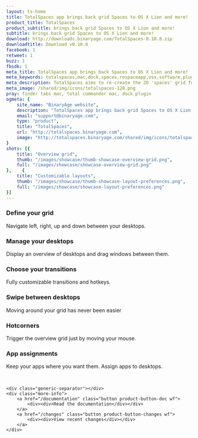 ```yaml
---
layout: ts-home
title: TotalSpaces app brings back grid Spaces to OS X Lion and more!
product_title: TotalSpaces
product_subtitle: brings back grid Spaces to OS X Lion and more!
subtitle: brings back grid Spaces to OS X Lion and more!
download: http://downloads.binaryage.com/TotalSpaces-0.10.8.zip
downloadtitle: Download v0.10.8
facebook: 1
retweet: 1
buzz: 1
fbsdk: 1
meta_title: TotalSpaces app brings back Spaces to OS X Lion and more!
meta_keywords: totalspaces,mac,dock,spaces,respaceapp,osx,software,plugin,apple,extension,utility,macosx,apps,tools,tabs,productivity,app,hacks,application,utilities,simbl,binaryage
meta_description: TotalSpaces aims to re-create the 2D 'spaces' grid functionality that was removed from OSX Lion.
meta_image: /shared/img/icons/totalspaces-128.png
pray: finder tabs mac, total commander mac, dock plugin
ogmeta: {
    site_name: "BinaryAge website",
    description: "TotalSpaces app brings back grid Spaces to OS X Lion and more!",
    email: "support@binaryage.com",
    type: "product",
    title: "TotalSpaces",
    url: "http://totalspaces.binaryage.com",
    image: "http://totalspaces.binaryage.com/shared/img/icons/totalspaces-256.png"
}
shots: [{
    title: "Overview grid",
    thumb: "/images/showcase/thumb-showcase-overview-grid.png",
    full: "/images/showcase/showcase-overview-grid.png"
},    {
    title: "Customizable layouts",
    thumb: "/images/showcase/thumb-showcase-layout-preferences.png",
    full: "/images/showcase/showcase-layout-preferences.png"
}]
---
```

 
<div class="main-content">
    <div class="features-separator"></div>
    <div class="highlights">
        <div class="highlight" data-showcase="2">
            <div class="highlight-icon hoverable" title="read more about the grid of desktops">
                <a href="/layout">
                    <div class="thumb-grid"></div>
                </a>
            </div>
            <div class="highlight-content wf">
                <h3>Define your grid</h3>
                <p>Navigate left, right, up and down between your desktops.</p>
            </div>
        </div>
        <div class="highlight" data-showcase="1">
            <div class="highlight-icon hoverable" title="read more about the overview">
                <a href="/overview">
                    <div class="thumb-overview"></div>
                </a>
            </div>
            <div class="highlight-content wf">
                <h3>Manage your desktops</h3>
                <p>Display an overview of desktops and drag windows between them.</p>
            </div>
        </div>
        <div class="highlight last" data-showcase="3">
            <div class="highlight-icon hoverable" title="read more about transitions">
                <a href="/transitions">
                    <div class="thumb-transitions"></div>
                </a>
            </div>
            <div class="highlight-content wf">
                <h3>Choose your transitions</h3>
                <p>Fully customizable transitions and hotkeys.</p>
            </div>
        </div>
        <div class="highlight-separator"></div>
        <div class="highlight" data-showcase="4">
            <div class="highlight-icon hoverable" title="swipe between desktops">
                <a href="/swipe">
                    <div class="thumb-swipe"></div>
                </a>
            </div>
            <div class="highlight-content wf">
                <h3>Swipe between desktops</h3>
                <p>Moving around your grid has never been easier</p>
            </div>
        </div>
        <div class="highlight" data-showcase="5">
            <div class="highlight-icon hoverable" title="read more about Hotcorners">
                <a href="/hotcorners">
                    <div class="thumb-hotcorners"></div>
                </a>
            </div>
            <div class="highlight-content wf">
                <h3>Hotcorners</h3>
                <p>Trigger the overview grid just by moving your mouse.</p>
            </div>
        </div>
        <div class="highlight last">
            <div class="highlight-icon hoverable" title="read more about app assignments">
              <a href="/apps">
                <div class="thumb-app-assignments"></div>
              </a>
            </div>
            <div class="highlight-content wf">
                <h3>App assignments</h3>
                <p>Keep your apps where you want them. Assign apps to desktops.</p>
            </div>
        </div>
        <br class="clear"/>
    </div>

    <div class="generic-separator"></div>
    <div class="more-info">
        <a href="/documentation" class="button product-button-doc wf">
            <div><div>Read the documentation</div></div>
        </a>
        <a href="/changes" class="button product-button-changes wf">
            <div><div>View recent changes</div></div>
        </a>
    </div>
</div>